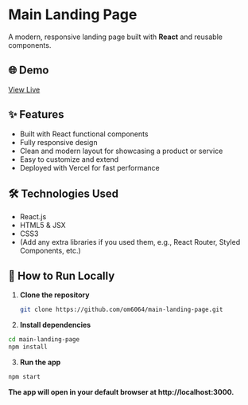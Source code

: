 # Main Landing Page

A modern, responsive landing page built with **React** and reusable components.

## 🌐 Demo

[View Live](https://main-landing-page-chi.vercel.app/)

## ✨ Features

- Built with React functional components
- Fully responsive design
- Clean and modern layout for showcasing a product or service
- Easy to customize and extend
- Deployed with Vercel for fast performance

## 🛠️ Technologies Used

- React.js
- HTML5 & JSX
- CSS3
- (Add any extra libraries if you used them, e.g., React Router, Styled Components, etc.)

## 🚀 How to Run Locally

1. **Clone the repository**
   ```bash
   git clone https://github.com/om6064/main-landing-page.git

2. **Install dependencies**

```bash
cd main-landing-page
npm install
```

3. **Run the app**

```bash
npm start
```
**The app will open in your default browser at http://localhost:3000.**
